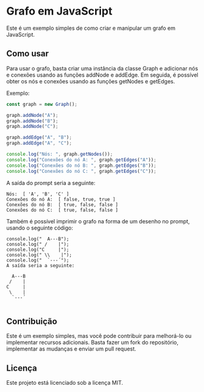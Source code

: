 # Grafo em JavaScript
Este é um exemplo simples de como criar e manipular um grafo em JavaScript.

## Como usar
Para usar o grafo, basta criar uma instância da classe Graph e adicionar nós e conexões usando as funções addNode e addEdge. Em seguida, é possível obter os nós e conexões usando as funções getNodes e getEdges.

Exemplo:
```javascript
const graph = new Graph();

graph.addNode("A");
graph.addNode("B");
graph.addNode("C");

graph.addEdge("A", "B");
graph.addEdge("A", "C");

console.log("Nós: ", graph.getNodes());
console.log("Conexões do nó A: ", graph.getEdges("A"));
console.log("Conexões do nó B: ", graph.getEdges("B"));
console.log("Conexões do nó C: ", graph.getEdges("C"));
```


A saída do prompt seria a seguinte:

```
Nós:  [ 'A', 'B', 'C' ]
Conexões do nó A:  [ false, true, true ]
Conexões do nó B:  [ true, false, false ]
Conexões do nó C:  [ true, false, false ]
```

Também é possível imprimir o grafo na forma de um desenho no prompt, usando o seguinte código:

```
console.log("  A---B");
console.log(" /    |");
console.log("C     |");
console.log(" \\    |");
console.log("  `---´");
A saída seria a seguinte:
```

```
  A---B
 /    |
C     |
 \    |
  `---´
  
 ```
## Contribuição
Este é um exemplo simples, mas você pode contribuir para melhorá-lo ou implementar recursos adicionais. Basta fazer um fork do repositório, implementar as mudanças e enviar um pull request.

## Licença
Este projeto está licenciado sob a licença MIT. 
